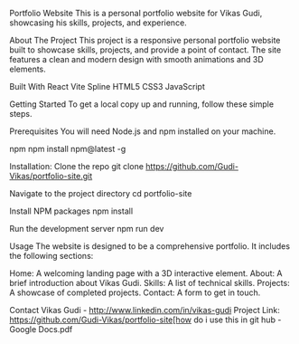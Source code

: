 Portfolio Website
This is a personal portfolio website for Vikas Gudi, showcasing his skills, projects, and experience.

About The Project
This project is a responsive personal portfolio website built to showcase skills, projects, and provide a point of contact. The site features a clean and modern design with smooth animations and 3D elements.

Built With
React
Vite
Spline
HTML5
CSS3
JavaScript

Getting Started
To get a local copy up and running, follow these simple steps.

Prerequisites
You will need Node.js and npm installed on your machine.

npm
npm install npm@latest -g

Installation:
Clone the repo
git clone https://github.com/Gudi-Vikas/portfolio-site.git

Navigate to the project directory
cd portfolio-site

Install NPM packages
npm install

Run the development server
npm run dev

Usage
The website is designed to be a comprehensive portfolio. It includes the following sections:

Home: A welcoming landing page with a 3D interactive element.
About: A brief introduction about Vikas Gudi.
Skills: A list of technical skills.
Projects: A showcase of completed projects.
Contact: A form to get in touch.

Contact
Vikas Gudi - http://www.linkedin.com/in/vikas-gudi
Project Link: https://github.com/Gudi-Vikas/portfolio-site[how do i use this in git hub - Google Docs.pdf
